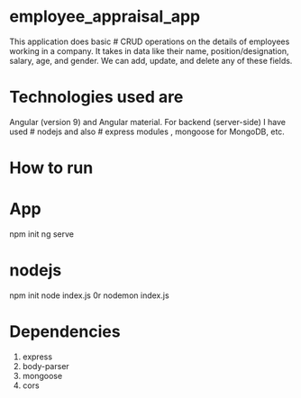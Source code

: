 # employee_appraisal_app
This application does basic # CRUD operations on the details of employees working in a company. It takes in data like their name, position/designation, salary, age, and gender. We can add, update, and delete any of these fields.
# Technologies used  are 
Angular (version 9) and Angular material.
For backend (server-side) I have used # nodejs and also # express modules , mongoose for MongoDB, etc.

# How to run 

# App
npm init
ng serve

# nodejs
npm init
node index.js
0r
nodemon index.js

# Dependencies
1) express
2) body-parser
3) mongoose
4) cors
